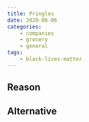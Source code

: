 ```yaml
---
title: Pringles
date: 2020-06-06
categories:
    - companies
    - grocery
    - general
tags:
    - black-lives-matter
---
```


## Reason


## Alternative

